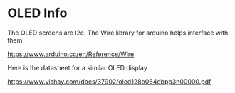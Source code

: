 # OLED Info

The OLED screens are l2c. The Wire library for arduino helps interface with them

https://www.arduino.cc/en/Reference/Wire

Here is the datasheet for a similar OLED display

https://www.vishay.com/docs/37902/oled128o064dbpp3n00000.pdf
